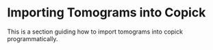 # Importing Tomograms into Copick

This is a section guiding how to import tomograms into copick programmatically.